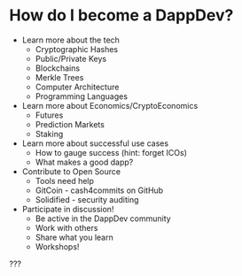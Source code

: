 # How do I become a DappDev?
* Learn more about the tech
    * Cryptographic Hashes
    * Public/Private Keys
    * Blockchains
    * Merkle Trees
    * Computer Architecture
    * Programming Languages
* Learn more about Economics/CryptoEconomics
    * Futures
    * Prediction Markets
    * Staking
* Learn more about successful use cases
    * How to gauge success (hint: forget ICOs)
    * What makes a good dapp?
* Contribute to Open Source
    * Tools need help
    * GitCoin - cash4commits on GitHub
    * Solidified - security auditing
* Participate in discussion!
    * Be active in the DappDev community
    * Work with others
    * Share what you learn
    * Workshops!

???

